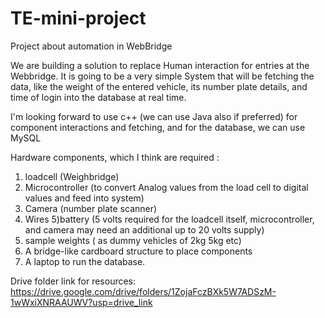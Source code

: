 # TE-mini-project
Project about automation in WebBridge

We are building a solution to replace Human interaction for entries at the Webbridge. It is going to be a very simple System that will be fetching the data, like the weight of the entered vehicle, its number plate details, and time of login into the database at real time. 

I'm looking forward to use c++ (we can use Java also if preferred) for component interactions and fetching, and for the database, we can use MySQL 

Hardware components, which I think are required :
1) loadcell (Weighbridge)
2) Microcontroller (to convert Analog values from the load cell to digital values and feed into system)
3) Camera  (number plate scanner) 
4) Wires 
5)battery (5 volts required for the loadcell itself, microcontroller, and camera may need an additional up to 20 volts supply) 
6) sample weights ( as dummy vehicles of 2kg 5kg etc)
7) A bridge-like cardboard structure to place components 
8) A laptop to run the database.

Drive folder link for resources:
https://drive.google.com/drive/folders/1ZojaFczBXk5W7ADSzM-1wWxiXNRAAUWV?usp=drive_link

